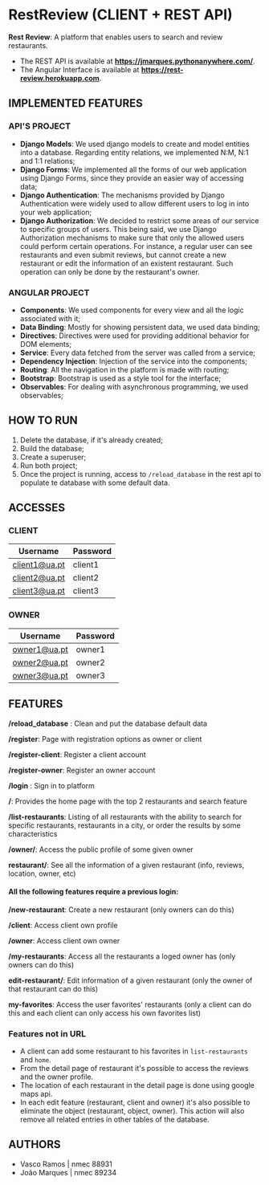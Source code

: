 # RestReview (CLIENT + REST API)
**Rest Review**: A platform that enables users to search and review restaurants.

* The REST API is available at **https://jmarques.pythonanywhere.com/**. 
* The Angular Interface is available at **https://rest-review.herokuapp.com**.

## IMPLEMENTED FEATURES

### API'S PROJECT
* **Django Models**: We used django models to create and model entities into a database. Regarding entity relations, we implemented N:M, N:1 and 1:1 relations;
* **Django Forms**: We implemented all the forms of our web application using Django Forms, since they provide an easier way of accessing data;
* **Django Authentication**: The mechanisms provided by Django Authentication were widely used to allow different users to log in into your web application;
* **Django Authorization**: We decided to restrict some areas of our service to specific groups of users. This being said, we use Django Authorization mechanisms to make sure that only the allowed users could perform certain operations. For instance, a regular user can see restaurants and even submit reviews, but cannot create a new restaurant or edit the information of an existent restaurant. Such operation can only be done by the restaurant's owner.

### ANGULAR PROJECT
* **Components**: We used components for every view and all the logic associated with it;
* **Data Binding**: Mostly for showing persistent data, we used data binding;
* **Directives**: Directives were used for providing additional behavior for DOM elements;
* **Service**: Every data fetched from the server was called from a service;
* **Dependency Injection**: Injection of the service into the components;
* **Routing**: All the navigation in the platform is made with routing;
* **Bootstrap**: Bootstrap is used as a style tool for the interface;
* **Observables**: For dealing with asynchronous programming, we used observables;

## HOW TO RUN
1. Delete the database, if it's already created;
2. Build the database;
3. Create a superuser;
4. Run both project;
5. Once the project is running, access to `/reload_database` in the rest api to populate te database with some default data.

## ACCESSES

### CLIENT

| Username  | Password |
| ------------- | ------------- |
| client1@ua.pt  | client1  |
| client2@ua.pt  | client2  |
| client3@ua.pt  | client3  |

### OWNER

| Username  | Password |
| ------------- | ------------- |
| owner1@ua.pt  | owner1  |
| owner2@ua.pt  | owner2  |
| owner3@ua.pt  | owner3  |

## FEATURES

**/reload_database** : Clean and put the database default data

**/register**: Page with registration options as owner or client

**/register-client**: Register a client account

**/register-owner**: Register an owner account

**/login** : Sign in to platform

**/**: Provides the home page with the top 2 restaurants and search feature

**/list-restaurants**: Listing of all restaurants with the ability to search for specific restaurants, restaurants in a city, or order the results by some characteristics

**/owner/<name>**: Access the public profile of some given owner

**restaurant/<number>**: See all the information of a given restaurant (info, reviews, location, owner, etc)

#### All the following features require a previous login:

**/new-restaurant**: Create a new restaurant (only owners can do this)

**/client**: Access client own profile

**/owner**: Access client own owner

**/my-restaurants**: Access all the restaurants a loged owner has (only owners can do this)

**edit-restaurant/<number>**: Edit information of a given restaurant (only the owner of that restaurant can do this)

**my-favorites**: Access the user favorites' restaurants (only a client can do this and each client can only access his own favorites list)

### Features not in URL

* A client can add some restaurant to his favorites in `list-restaurants` and `home`.
* From the detail page of restaurant it's possible to access the reviews and the owner profile.
* The location of each restaurant in the detail page is done using google maps api.
* In each edit feature (restaurant, client and owner) it's also possible to eliminate the object (restaurant, object, owner). This action will also remove all related entries in other tables of the database.

## AUTHORS
* Vasco Ramos | nmec 88931
* João Marques | nmec 89234

